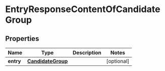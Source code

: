 # EntryResponseContentOfCandidateGroup

## Properties
Name | Type | Description | Notes
------------ | ------------- | ------------- | -------------
**entry** | [**CandidateGroup**](CandidateGroup.md) |  |  [optional]
